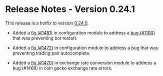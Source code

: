 # Release Notes - Version 0.24.1

This release is a hotfix to version [0.24.0](/release-notes/0.24.0).

* Added a [fix (#1481)](https://github.com/hummingbot/hummingbot/pull/1481) in configuration module to address a [bug (#1100)](https://github.com/hummingbot/hummingbot/issues/1473) that was preventing bot restart.

* Added a [fix (#1472)](https://github.com/hummingbot/hummingbot/pull/1472) in configuration module to address a bug that was preventing trading pair autocomplete.

* Added a [fix (#1470)](https://github.com/hummingbot/hummingbot/pull/1470) in exchange rate conversion module to address a bug (#1469) in coin gecko exchange rate errors.
